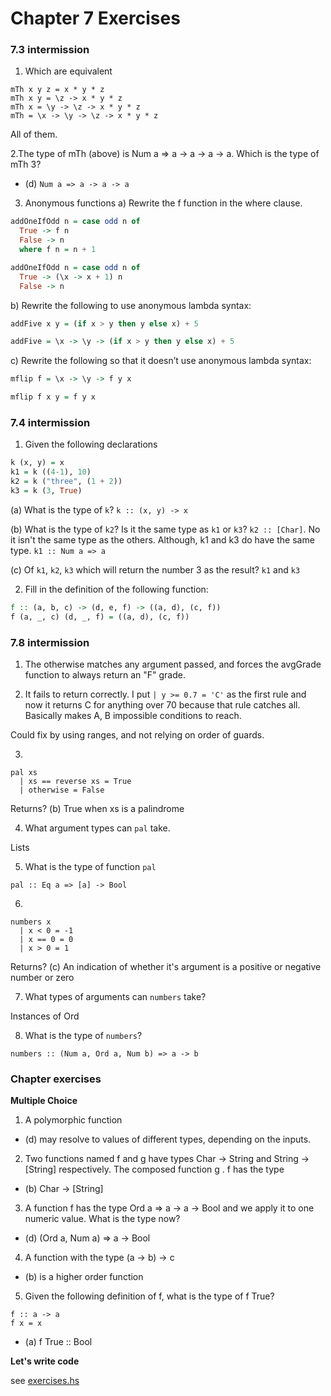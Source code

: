 # Chapter 7 Exercises

### 7.3 intermission

1. Which are equivalent
```
mTh x y z = x * y * z
mTh x y = \z -> x * y * z
mTh x = \y -> \z -> x * y * z
mTh = \x -> \y -> \z -> x * y * z
```

All of them.

2.The type of mTh (above) is Num a => a -> a -> a -> a.
Which is the type of mTh 3?
  - (d) `Num a => a -> a -> a`

3. Anonymous functions
a) Rewrite the f function in the where clause.

```haskell
addOneIfOdd n = case odd n of
  True -> f n
  False -> n
  where f n = n + 1
```

```haskell
addOneIfOdd n = case odd n of
  True -> (\x -> x + 1) n
  False -> n
```

b) Rewrite the following to use anonymous lambda syntax:

```haskell
addFive x y = (if x > y then y else x) + 5
```

```haskell
addFive = \x -> \y -> (if x > y then y else x) + 5
```

c) Rewrite the following so that it doesn’t use anonymous lambda syntax:
```haskell
mflip f = \x -> \y -> f y x
```

```haskell
mflip f x y = f y x
```

### 7.4 intermission

1. Given the following declarations

```haskell
k (x, y) = x
k1 = k ((4-1), 10)
k2 = k ("three", (1 + 2))
k3 = k (3, True)
```

(a) What is the type of `k`?
`k :: (x, y) -> x`

(b) What is the type of `k2`? Is it the same type as `k1` or `k3`?
`k2 :: [Char]`. No it isn't the same type as the others. Although, k1 and k3 do have the same type. `k1 :: Num a => a`

(c) Of `k1`, `k2`, `k3` which will return the number 3 as the result?
`k1` and `k3`

2. Fill in the definition of the following function:

```haskell
f :: (a, b, c) -> (d, e, f) -> ((a, d), (c, f))
f (a, _, c) (d, _, f) = ((a, d), (c, f))
```

### 7.8 intermission

1. The otherwise matches any argument passed, and forces the avgGrade function to always return an "F" grade.

2. It fails to return correctly. I put `| y >= 0.7 = 'C'` as the first rule
and now it returns C for anything over 70 because that rule catches all.
Basically makes A, B impossible conditions to reach.

Could fix by using ranges, and not relying on order of guards.

3.

```
pal xs
  | xs == reverse xs = True
  | otherwise = False
```
Returns? (b) True when xs is a palindrome

4. What argument types can `pal` take.

Lists

5. What is the type of function `pal`

`pal :: Eq a => [a] -> Bool`

6.

```
numbers x
  | x < 0 = -1
  | x == 0 = 0
  | x > 0 = 1
```

Returns? (c) An indication of whether it's argument is a positive or negative number or zero

7. What types of arguments can `numbers` take?

Instances of Ord

8. What is the type of `numbers`?

`numbers :: (Num a, Ord a, Num b) => a -> b`

### Chapter exercises

**Multiple Choice**

1. A polymorphic function

  - (d) may resolve to values of different types, depending on the inputs.

2. Two functions named f and g have types Char -> String
and String -> [String] respectively. The composed
function g . f has the type

  - (b) Char -> [String]

3. A function f has the type Ord a => a -> a -> Bool and
we apply it to one numeric value. What is the type now?

  - (d) (Ord a, Num a) => a -> Bool

4. A function with the type (a -> b) -> c

  - (b) is a higher order function

5. Given the following definition of f, what is the type of
f True?

```
f :: a -> a
f x = x
```

  - (a) f True :: Bool

**Let's write code**

see [exercises.hs](./exercises.hs)
